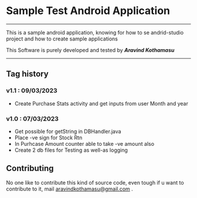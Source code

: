 # Sample Test Android Application

---

This is a sample android application, knowing for how to se andrid-studio project and how to create sample applications

This Software is purely developed and tested by ___Aravind Kothamasu___

---

## Tag history


### v1.1 : 09/03/2023

 - Create Purchase Stats activity and get inputs from user Month and year


### v1.0 : 07/03/2023

 - Get possible for getString in DBHandler.java
 - Place -ve sign for Stock Rtn
 - In Purhcase Amount counter able to take -ve amount also
 - Create 2 db files for Testing as well-as logging


## Contributing

No one like to contribute this kind of source code, even tough if u want to contribute to it, mail aravindkothamasu@gmail.com .

